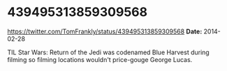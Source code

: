 # 439495313859309568
https://twitter.com/TomFrankly/status/439495313859309568
**Date:** 2014-02-28

TIL Star Wars: Return of the Jedi was codenamed Blue Harvest during filming so filming locations wouldn't price-gouge George Lucas.
